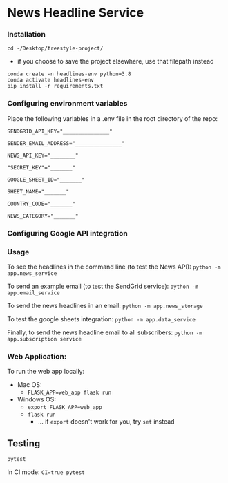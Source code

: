 # News Headline Service

### Installation

```cd ~/Desktop/freestyle-project/```
- if you choose to save the project elsewhere, use that filepath instead
```
conda create -n headlines-env python=3.8
conda activate headlines-env
pip install -r requirements.txt
```

### Configuring environment variables

Place the following variables in a .env file in the root directory of the repo:
```
SENDGRID_API_KEY="_______________"

SENDER_EMAIL_ADDRESS="_______________"

NEWS_API_KEY="________"

"SECRET_KEY"="_______"

GOOGLE_SHEET_ID="_______"

SHEET_NAME="_______"

COUNTRY_CODE="_______"

NEWS_CATEGORY="_______"
```

### Configuring Google API integration


### Usage

To see the headlines in the command line (to test the News API):
```python -m app.news_service```

To send an example email (to test the SendGrid service):
```python -m app.email_service```

To send the news headlines in an email:
```python -m app.news_storage```

To test the google sheets integration:
```python -m app.data_service```

Finally, to send the news headline email to all subscribers:
```python -m app.subscription service```

### Web Application: 

To run the web app locally:

- Mac OS:
  - ```FLASK_APP=web_app flask run```
- Windows OS:
  - ```export FLASK_APP=web_app```
  - ```flask run```
    - ... if `export` doesn't work for you, try `set` instead

## Testing
```pytest```

In CI mode:
```CI=true pytest```

